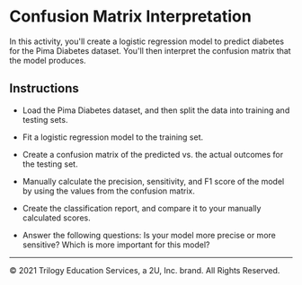 # Confusion Matrix Interpretation

In this activity, you'll create a logistic regression model to predict diabetes for the Pima Diabetes dataset. You'll then interpret the confusion matrix that the model produces.

## Instructions

* Load the Pima Diabetes dataset, and then split the data into training and testing sets.

* Fit a logistic regression model to the training set.

* Create a confusion matrix of the predicted vs. the actual outcomes for the testing set.

* Manually calculate the precision, sensitivity, and F1 score of the model by using the values from the confusion matrix.

* Create the classification report, and compare it to your manually calculated scores.

* Answer the following questions: Is your model more precise or more sensitive? Which is more important for this model?

---

© 2021 Trilogy Education Services, a 2U, Inc. brand. All Rights Reserved.
